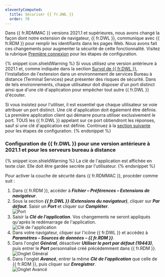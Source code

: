 ```yaml
---
eleventyComputed:
  title: Sécuriser {{ fr.DWL }}
  order: 70
---
```

Dans {{ fr.RDMMAC }} versions 2021.1 et supérieures, nous avons changé la façon dont notre extension de navigateur, {{ fr.DWL }}, communique avec {{ fr.RDM }} pour remplir les identifiants dans les pages Web. Nous avons fait ces changements pour augmenter la sécurité de cette fonctionnalité. Visitez la rubrique [Première connexion](/fr/rdm/mac/dwl/first-login-devolutions-web-login/) pour les étapes de configuration.  

{% snippet icon.shieldWarning %} 
Si vous utilisez une version antérieure à 2021.1 et, comme indiquée dans la section [Survol de {{ fr.DWL }}](/fr/rdm/mac/dwl/overview/), l'installation de l'extension dans un environnement de services Bureau à distance (Terminal Services) peut présenter des risques de sécurité. Dans de tels environnements, chaque utilisateur doit disposer d'un port distinct ainsi que d'une clé d'application pour empêcher tout autre {{ fr.DWL }} d'écouter.  

Si vous insistez pour l'utiliser, il est essentiel que chaque utilisateur se voie attribuer un port distinct. Une clé d'application doit également être définie. La première application client qui démarre pourra utiliser exclusivement le port. TOUS les {{ fr.DWL }} appelant sur ce port obtiendront les réponses, sauf si une clé d'application est définie. Continuez à la [section suivante](#comment-configurer--frdwl--pour-une-version-antérieure-à-20211-et-pour-les-serveurs-bureau-à-distance) pour les étapes de configuration. 
{% endsnippet %}
 
### Configuration de {{ fr.DWL }} pour une version antérieure à 2021.1 et pour les serveurs bureau à distance 

{% snippet icon.shieldWarning %} 
La clé de l'application est affichée en texte clair. Elle doit être gardée secrète par l'utilisateur. 
{% endsnippet %}
 
Pour activer la couche de sécurité dans {{ fr.RDMMAC }}, procéder comme suit :  

1. Dans {{ fr.RDM }}, accéder à ***Fichier – Préférences – Extensions de navigateur***. 
1. Sous la section ***{{ fr.DWL }} (Extensions du navigateur)***, cliquer sur ***Par défaut***. Saisir un ***Port*** et cliquer sur ***Compléter***.  
![Port](https://webdevolutions.azureedge.net/docs/fr/rdm/mac/Dwl2000.png) 
1. Saisir la ***Clé de l'application***. Vos changements ne seront appliqués qu'après le redémarrage de l'application.  
![Clé de l'application](https://webdevolutions.azureedge.net/docs/fr/rdm/mac/Dwl2001.png) 
1. Dans votre navigateur, cliquer sur l'icône {{ fr.DWL }} et accédez à ***Paramètres – Sources de données – {{ fr.RDM }}***. 
1. Dans l'onglet ***Général***, désactiver ***Utiliser le port par défaut (19443)***, puis entrer le ***Port*** personnalisé créé précédemment dans {{ fr.RDM }}.  
![Onglet Général](https://webdevolutions.azureedge.net/docs/fr/rdm/mac/Dwl2002.png) 
1. Dans l'onglet ***Avancé***, entrer la même ***Clé de l'application*** que celle de {{ fr.RDM }}, puis cliquer sur ***Enregistrer***.  
![Onglet Avancé](https://webdevolutions.azureedge.net/docs/fr/rdm/mac/Dwl2003.png) 
